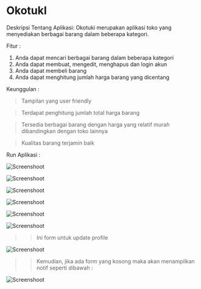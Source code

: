 # OkotukI

Deskripsi Tentang Aplikasi:
		Okotuki merupakan aplikasi toko yang menyediakan berbagai barang dalam beberapa kategori. 

Fitur :

1.	Anda dapat mencari berbagai barang dalam beberapa kategori
2.	Anda dapat membuat, mengedit, menghapus dan login akun
3.	Anda dapat membeli barang
4.	Anda dapat menghitung jumlah harga barang yang dicentang


Keunggulan :


>	Tampilan yang user friendly

>	Terdapat penghitung jumlah total harga barang

>	Tersedia berbagai barang dengan harga yang relatif murah dibandingkan dengan toko lainnya

>	Kualitas barang terjamin baik

Run Aplikasi :

![Screenshoot](awal.png)

![Screenshoot](signup.png)

![Screenshoot](login.png)

![Screenshoot](perkat.png)

![Screenshoot](hitung.png)

![Screenshoot](prof.png)

>>Ini form untuk update profile

![Screenshoot](update.png)

>>Kemudian, jika ada form yang kosong maka akan menampilkan notif seperti dibawah :

![Screenshoot](report.png)
 
